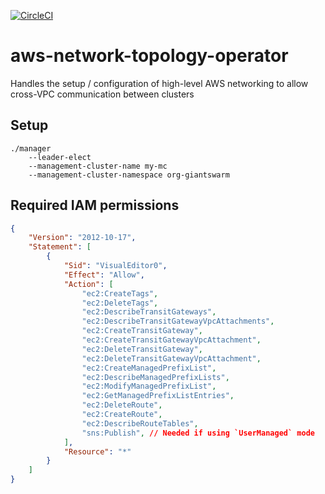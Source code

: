 [![CircleCI](https://circleci.com/gh/giantswarm/aws-network-topology-operator.svg?style=shield)](https://circleci.com/gh/giantswarm/aws-network-topology-operator)

# aws-network-topology-operator

Handles the setup / configuration of high-level AWS networking to allow cross-VPC communication between clusters

## Setup

```shell
./manager
    --leader-elect
    --management-cluster-name my-mc
    --management-cluster-namespace org-giantswarm
```

## Required IAM permissions

```json
{
    "Version": "2012-10-17",
    "Statement": [
        {
            "Sid": "VisualEditor0",
            "Effect": "Allow",
            "Action": [
                "ec2:CreateTags",
                "ec2:DeleteTags",
                "ec2:DescribeTransitGateways",
                "ec2:DescribeTransitGatewayVpcAttachments",
                "ec2:CreateTransitGateway",
                "ec2:CreateTransitGatewayVpcAttachment",
                "ec2:DeleteTransitGateway",
                "ec2:DeleteTransitGatewayVpcAttachment",
                "ec2:CreateManagedPrefixList",
                "ec2:DescribeManagedPrefixLists",
                "ec2:ModifyManagedPrefixList",
                "ec2:GetManagedPrefixListEntries",
                "ec2:DeleteRoute",
                "ec2:CreateRoute",
                "ec2:DescribeRouteTables",
                "sns:Publish", // Needed if using `UserManaged` mode
            ],
            "Resource": "*"
        }
    ]
}
```
